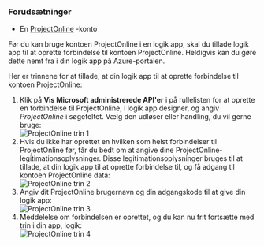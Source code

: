### <a name="prerequisites"></a>Forudsætninger
- En [ProjectOnline](https://products.office.com/Project/project-online-with-project-for-office-365) -konto 

Før du kan bruge kontoen ProjectOnline i en logik app, skal du tillade logik app til at oprette forbindelse til kontoen ProjectOnline. Heldigvis kan du gøre dette nemt fra i din logik app på Azure-portalen. 

Her er trinnene for at tillade, at din logik app til at oprette forbindelse til kontoen ProjectOnline:

1. Klik på **Vis Microsoft administrerede API'er** i på rullelisten for at oprette en forbindelse til ProjectOnline, i logik app designer, og angiv *ProjectOnline* i søgefeltet. Vælg den udløser eller handling, du vil gerne bruge:  
  ![ProjectOnline trin 1](./media/connectors-create-api-projectonline/projectonline-1.png)
2. Hvis du ikke har oprettet en hvilken som helst forbindelser til ProjectOnline før, får du bedt om at angive dine ProjectOnline-legitimationsoplysninger. Disse legitimationsoplysninger bruges til at tillade, at din logik app til at oprette forbindelse til, og få adgang til kontoen ProjectOnline data:  
  ![ProjectOnline trin 2](./media/connectors-create-api-projectonline/projectonline-2.png)
3. Angiv dit ProjectOnline brugernavn og din adgangskode til at give din logik app:  
  ![ProjectOnline trin 3](./media/connectors-create-api-projectonline/projectonline-3.png)   
4. Meddelelse om forbindelsen er oprettet, og du kan nu frit fortsætte med trin i din app, logik:  
  ![ProjectOnline trin 4](./media/connectors-create-api-projectonline/projectonline-4.png)   
